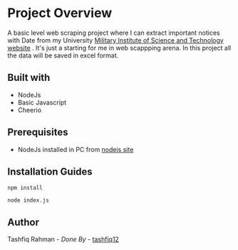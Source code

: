 # Project Overview
  A basic level web scraping project where I can extract important notices with Date from my University  [Military Institute of Science 
  and Technology website](https://mist.ac.bd) . It's just a starting for me in web scappping arena. In this project all the data will be saved 
  in excel format.
  
  ## Built with
  * NodeJs
  * Basic Javascript
  * Cheerio
  
  ## Prerequisites
  * NodeJs installed in PC from [nodejs site](https://nodejs.org/en/download/)
  
  ## Installation Guides
  
  ```
  npm install
  ```
  
  ```
  node index.js
  ```
  
 ## Author
 Tashfiq Rahman - _Done By_  - [tashfiq12](https://tashfiq12.github.io)
